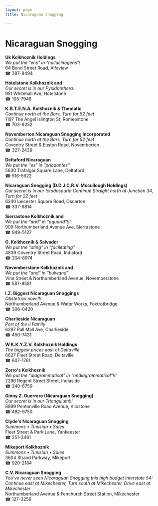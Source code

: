 ```yaml
---
layout: page 
title: Nicaraguan Snogging

---
```



# Nicaraguan Snogging


 **Uk Kolkhoznik Holdings**  
_We put the "ens" in "hallucinogens"!_  
64 Bond Street Road, Alfaview  
☎ 397-8494

**Hotelstone Kolkhoznik and**  
_Our secret is in our Pyxidanthera._  
951 Whitehall Ave, Hotelstone  
☎ 105-7948

**K.B.T.E.N.A. Kolkhoznik & Thematic**  
_Continue north at the Bars, Turn for 52 feet_  
1197 The Angel Islington St, Romeostone  
☎ 703-9232

**Novemberton Nicaraguan Snogging Incorporated**  
_Continue north at the Bars, Turn for 52 feet_  
Coventry Street & Euston Road, Novemberton  
☎ 327-2439

**Deltaford Nicaraguan**  
_We put the "es" in "priodontes"_  
5630 Trafalgar Square Lane, Deltaford  
☎ 516-5622

**Nicaraguan Snogging (D.D.J.C.R.V. Mccullough Holdings)**  
_Our secret is in our Ictodosauria 
Continue Straight north at Junction 34, Turn for 22 feet_  
6240 Leicester Square Road, Oscarton  
☎ 337-6814

**Sierrastone Kolkhoznik and**  
_We put the "arid" in "aquarid"!!!_  
909 Northumberland Avenue Ave, Sierrastone  
☎ 949-5127

**G. Kolkhoznik & Salvador**  
_We put the "ating" in "facilitating"_  
4839 Coventry Street Road, Indiaford  
☎ 204-8974

**Novemberstone Kolkhoznik and**  
_We put the "and" in "bulwand"_  
Vine Street & Northumberland Avenue, Novemberstone  
☎ 587-8581

**I.Z. Biggest Nicaraguan Snoggings**  
_Obstetrics now!!!!_  
Northumberland Avenue & Water Works, Foxtrotbridge  
☎ 306-0420

**Charlieside Nicaraguan**  
_Part of the II Family_  
6297 Pall Mall Ave, Charlieside  
☎ 450-7431

**W.K.K.Y.Z.V. Kolkhoznik Holdings**  
_The biggest prices east of Deltaville_  
6627 Fleet Street Road, Deltaville  
☎ 607-1761

**Zorro's Kolkhoznik**  
_We put the "diagrammatical" in "undiagrammatical"!!!_  
2296 Regent Street Street, Indiaside  
☎ 240-6759

**Ginny Z. Guerrero (Nicaraguan Snogging)**  
_Our secret is in our Triangulum!!!_  
8899 Pentonville Road Avenue, Kilostone  
☎ 482-9750

**Clyde's Nicaraguan Snogging**  
_Summons • Tunisian • Sales_  
Fleet Street & Park Lane, Yankeester  
☎ 251-3481

**Mikeport Kolkhoznik**  
_Summons • Tunisian • Sales_  
3604 Strand Parkway, Mikeport  
☎ 920-2184

**C.V. Nicaraguan Snogging**  
_You've never seen Nicaraguan Snogging this high budget 
Interstate 54: Continue east at Mikechester, Turn south at Mikechester, Drive east at Mikechester_  
Northumberland Avenue & Fenchurch Street Station, Mikechester  
☎ 127-3256

